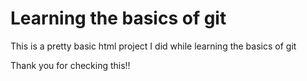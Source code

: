 # Learning the basics of git

This is a pretty basic html project I did while learning the basics of git

Thank you for checking this!!
